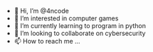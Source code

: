 - 👋 Hi, I’m @4ncode
- 👀 I’m interested in computer games
- 🌱 I’m currently learning to program in python
- 💞️ I’m looking to collaborate on cybersecurity
- 📫 How to reach me ...

<!---
4ncode/4ncode is a ✨ special ✨ repository because its `README.md` (this file) appears on your GitHub profile.
You can click the Preview link to take a look at your changes.
--->
